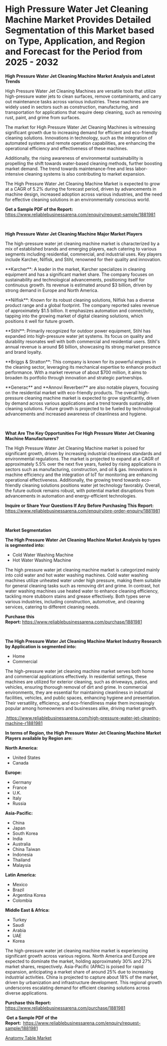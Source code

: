<p><h1>High Pressure Water Jet Cleaning Machine Market Provides Detailed Segmentation of this Market based on Type, Application, and Region and Forecast for the Period from 2025 - 2032</h1></p><p><strong>High Pressure Water Jet Cleaning Machine Market Analysis and Latest Trends</strong></p>
<p><p>High Pressure Water Jet Cleaning Machines are versatile tools that utilize high-pressure water jets to clean surfaces, remove contaminants, and carry out maintenance tasks across various industries. These machines are widely used in sectors such as construction, manufacturing, and transportation for applications that require deep cleaning, such as removing rust, paint, and grime from surfaces. </p><p>The market for High Pressure Water Jet Cleaning Machines is witnessing significant growth due to increasing demand for efficient and eco-friendly cleaning solutions. Innovations in technology, such as the integration of automated systems and remote operation capabilities, are enhancing the operational efficiency and effectiveness of these machines. </p><p>Additionally, the rising awareness of environmental sustainability is propelling the shift towards water-based cleaning methods, further boosting market demand. The trend towards maintenance-free and less labor-intensive cleaning systems is also contributing to market expansion. </p><p>The High Pressure Water Jet Cleaning Machine Market is expected to grow at a CAGR of 5.2% during the forecast period, driven by advancements in machine design, increased adoption across various industries, and the need for effective cleaning solutions in an environmentally conscious world.</p></p>
<p><strong>Get a Sample PDF of the Report:&nbsp;</strong> <a href="https://www.reliablebusinessarena.com/enquiry/request-sample/1881981?utm_campaign=3062&utm_medium=2&utm_source=Github&utm_content=ia&utm_term=11042025&utm_id=high-pressure-water-jet-cleaning-machine">https://www.reliablebusinessarena.com/enquiry/request-sample/1881981</a></p>
<p>&nbsp;</p>
<p><strong>High Pressure Water Jet Cleaning Machine Major Market Players</strong></p>
<p><p>The high-pressure water jet cleaning machine market is characterized by a mix of established brands and emerging players, each catering to various segments including residential, commercial, and industrial uses. Key players include Karcher, Nilfisk, and Stihl, renowned for their quality and innovation.</p><p>**Karcher**: A leader in the market, Karcher specializes in cleaning equipment and has a significant market share. The company focuses on sustainability and technological advancements, positioning itself for continuous growth. Its revenue is estimated around $3 billion, driven by strong demand in Europe and North America.</p><p>**Nilfisk**: Known for its robust cleaning solutions, Nilfisk has a diverse product range and a global footprint. The company reported sales revenue of approximately $1.5 billion. It emphasizes automation and connectivity, tapping into the growing market of digital cleaning solutions, which positions it well for future growth.</p><p>**Stihl**: Primarily recognized for outdoor power equipment, Stihl has expanded into high-pressure water jet systems. Its focus on quality and durability resonates well with both commercial and residential users. Stihl's annual revenue is around $6 billion, showcasing its strong market presence and brand loyalty.</p><p>**Briggs & Stratton**: This company is known for its powerful engines in the cleaning sector, leveraging its mechanical expertise to enhance product performance. With a market revenue of about $700 million, it aims to broaden its portfolio through innovation and strategic partnerships.</p><p>**Generac** and **Annovi Reverberi** are also notable players, focusing on the residential market with eco-friendly products. The overall high-pressure cleaning machine market is expected to grow significantly, driven by demand across various applications and a trend towards sustainable cleaning solutions. Future growth is projected to be fueled by technological advancements and increased awareness of cleanliness and hygiene.</p></p>
<p>&nbsp;</p>
<p><strong>What Are The Key Opportunities For High Pressure Water Jet Cleaning Machine Manufacturers?</strong></p>
<p><p>The High Pressure Water Jet Cleaning Machine market is poised for significant growth, driven by increasing industrial cleanliness standards and environmental regulations. The market is projected to expand at a CAGR of approximately 5.5% over the next five years, fueled by rising applications in sectors such as manufacturing, construction, and oil & gas. Innovations in machine efficiency and the integration of IoT for monitoring are enhancing operational effectiveness. Additionally, the growing trend towards eco-friendly cleaning solutions positions water jet technology favorably. Overall, the future outlook remains robust, with potential market disruptions from advancements in automation and energy-efficient technologies.</p></p>
<p><strong>Inquire or Share Your Questions If Any Before Purchasing This Report:</strong> <a href="https://www.reliablebusinessarena.com/enquiry/pre-order-enquiry/1881981?utm_campaign=3062&utm_medium=2&utm_source=Github&utm_content=ia&utm_term=11042025&utm_id=high-pressure-water-jet-cleaning-machine">https://www.reliablebusinessarena.com/enquiry/pre-order-enquiry/1881981</a></p>
<p>&nbsp;</p>
<p><strong>Market Segmentation</strong></p>
<p><strong>The High Pressure Water Jet Cleaning Machine Market Analysis by types is segmented into:</strong></p>
<p><ul><li>Cold Water Washing Machine</li><li>Hot Water Washing Machine</li></ul></p>
<p><p>The high pressure water jet cleaning machine market is categorized mainly into cold water and hot water washing machines. Cold water washing machines utilize unheated water under high pressure, making them suitable for general cleaning tasks such as removing dirt and grime. In contrast, hot water washing machines use heated water to enhance cleaning efficiency, tackling more stubborn stains and grease effectively. Both types serve various industries, including construction, automotive, and cleaning services, catering to different cleaning needs.</p></p>
<p><strong>Purchase this Report:&nbsp;</strong><a href="https://www.reliablebusinessarena.com/purchase/1881981?utm_campaign=3062&utm_medium=2&utm_source=Github&utm_content=ia&utm_term=11042025&utm_id=high-pressure-water-jet-cleaning-machine">https://www.reliablebusinessarena.com/purchase/1881981</a></p>
<p>&nbsp;</p>
<p><strong>The High Pressure Water Jet Cleaning Machine Market Industry Research by Application is segmented into:</strong></p>
<p><ul><li>Home</li><li>Commercial</li></ul></p>
<p><p>The high-pressure water jet cleaning machine market serves both home and commercial applications effectively. In residential settings, these machines are utilized for exterior cleaning, such as driveways, patios, and vehicles, ensuring thorough removal of dirt and grime. In commercial environments, they are essential for maintaining cleanliness in industrial facilities, vehicles, and public spaces, enhancing hygiene and presentation. Their versatility, efficiency, and eco-friendliness make them increasingly popular among homeowners and businesses alike, driving market growth.</p></p>
<p><a href="https://www.reliablebusinessarena.com/high-pressure-water-jet-cleaning-machine-r1881981?utm_campaign=3062&utm_medium=2&utm_source=Github&utm_content=ia&utm_term=11042025&utm_id=high-pressure-water-jet-cleaning-machine">&nbsp;https://www.reliablebusinessarena.com/high-pressure-water-jet-cleaning-machine-r1881981</a></p>
<p><strong>In terms of Region, the High Pressure Water Jet Cleaning Machine Market Players available by Region are:</strong></p>
<p>
    <p> <strong> North America: </strong>
        <ul>
            <li>United States</li>
            <li>Canada</li>
        </ul>
        </p> 
    <p> <strong> Europe: </strong>
        <ul>
            <li>Germany</li>
            <li>France</li>
            <li>U.K.</li>
            <li>Italy</li>
            <li>Russia</li>
        </ul>
        </p> 
    <p> <strong> Asia-Pacific: </strong>
        <ul>
            <li>China</li>
            <li>Japan</li>
            <li>South Korea</li>
            <li>India</li>
            <li>Australia</li>
            <li>China Taiwan</li>
            <li>Indonesia</li>
            <li>Thailand</li>
            <li>Malaysia</li>
        </ul>
        </p> 
    <p> <strong> Latin America: </strong>
        <ul>
            <li>Mexico</li>
            <li>Brazil</li>
            <li>Argentina Korea</li>
            <li>Colombia</li>
        </ul>
        </p> 
    <p> <strong> Middle East & Africa: </strong>
        <ul>
            <li>Turkey</li>
            <li>Saudi</li>
            <li>Arabia</li>
            <li>UAE</li>
            <li>Korea</li>
        </ul>
    </p>
    </p>
<p><p>The high-pressure water jet cleaning machine market is experiencing significant growth across various regions. North America and Europe are expected to dominate the market, holding approximately 30% and 27% market shares, respectively. Asia-Pacific (APAC) is poised for rapid expansion, anticipating a market share of around 25% due to increasing industrial activities. China is projected to capture about 18% of the market, driven by urbanization and infrastructure development. This regional growth underscores escalating demand for efficient cleaning solutions across diverse applications.</p></p>
<p><strong>Purchase this Report: </strong><a href="https://www.reliablebusinessarena.com/purchase/1881981?utm_campaign=3062&utm_medium=2&utm_source=Github&utm_content=ia&utm_term=11042025&utm_id=high-pressure-water-jet-cleaning-machine">https://www.reliablebusinessarena.com/purchase/1881981</a></p>
<p>&nbsp;<strong>Get a Sample PDF of the Report:&nbsp;&nbsp;</strong><a href="https://www.reliablebusinessarena.com/enquiry/request-sample/1881981?utm_campaign=3062&utm_medium=2&utm_source=Github&utm_content=ia&utm_term=11042025&utm_id=high-pressure-water-jet-cleaning-machine">https://www.reliablebusinessarena.com/enquiry/request-sample/1881981</a></p>
<p><strong></strong></p>
<p><p><a href="https://github.com/oslieselotte2192/Market-Research-Report-List-1/blob/main/anatomy-table-market.md?utm_campaign=3062&utm_medium=2&utm_source=Github&utm_content=ia&utm_term=11042025&utm_id=high-pressure-water-jet-cleaning-machine">Anatomy Table Market</a></p></p>
